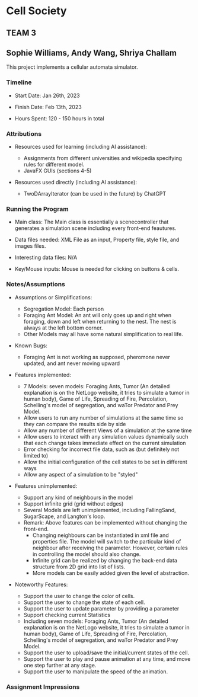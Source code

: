 # Cell Society
## TEAM 3
## Sophie Williams, Andy Wang, Shriya Challam


This project implements a cellular automata simulator.

### Timeline

 * Start Date: Jan 26th, 2023

 * Finish Date: Feb 13th, 2023

 * Hours Spent: 120 - 150 hours in total



### Attributions

 * Resources used for learning (including AI assistance): 
   * Assignments from different universities and wikipedia specifying rules for different model. 
   * JavaFX GUIs (sections 4-5)
 
 * Resources used directly (including AI assistance): 
   * TwoDArrayIterator (can be used in the future) by ChatGPT


### Running the Program

 * Main class: The Main class is essentially a scenecontroller that generates a simulation scene including
every front-end feautures. 

 * Data files needed: XML File as an input, Property file, style file, and images files. 

 * Interesting data files: N/A

 * Key/Mouse inputs: Mouse is needed for clicking on buttons & cells.



### Notes/Assumptions

 * Assumptions or Simplifications:
   * Segregation Model: Each person
   * Foraging Ant Model: An ant will only goes up and right when foraging, down and left when returning to the nest.
   The nest is always at the left bottom corner. 
   * Other Models may all have some natural simplification to real life.

 * Known Bugs:
   * Foraging Ant is not working as supposed, pheromone never updated, and ant never moving upward

 * Features implemented:
   * 7 Models: seven models: Foraging Ants, Tumor (An detailed explanation is on the NetLogo website, it tries to simulate a tumor in human body), Game of Life, Spreading of Fire, Percolation, Schelling's model of segregation,
     and waTor Predator and Prey Model.
   * Allow users to run any number of simulations at the same time so they can compare the results side by side
   * Allow any number of different Views of a simulation at the same time
   * Allow users to interact with any simulation values dynamically such that each change takes immediate effect on the current simulation
   * Error checking for incorrect file data, such as (but definitely not limited to) 
   * Allow the initial configuration of the cell states to be set in different ways
   * Allow any aspect of a simulation to be "styled"

 * Features unimplemented:
   * Support any kind of neighbours in the model
   * Support infinite grid (grid without edges)
   * Several Models are left unimplemented, including FallingSand, SugarScape, and Langton's loop.
   * Remark: Above features can be implemented without changing the front-end.
     * Changing neighbours can be instantiated in xml file and properties file. The model will switch to the particular kind of neighbour
     after receiving the parameter. However, certain rules in controlling the model should also change.
     * Infinite grid can be realized by changing the back-end data structure from 2D grid into list of lists.
     * More models can be easily added given the level of abstraction. 

 * Noteworthy Features:
   * Support the user to change the color of cells.
   * Support the user to change the state of each cell.
   * Support the user to update parameter by providing a parameter
   * Support checking current Statistics
   * Including seven models: Foraging Ants, Tumor (An detailed explanation is on the NetLogo website, it tries to simulate a tumor in human body), Game of Life, Spreading of Fire, Percolation, Schelling's model of segregation,
   and waTor Predator and Prey Model.
   * Support the user to upload/save the initial/current states of the cell.
   * Support the user to play and pause animation at any time, and move one step further at any stage. 
   * Support the user to manipulate the speed of the animation. 

### Assignment Impressions


